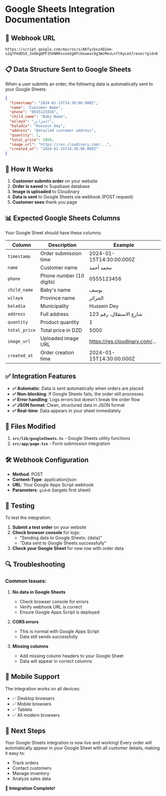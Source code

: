 # Google Sheets Integration Documentation

## 🔗 **Webhook URL**
```
https://script.google.com/macros/s/AKfycbxz4Q1em-x2q7FHdDSX_2o9bgQPF35hNRRxxsm3gHfcHswewi9g3WzMevLnft0yLeG7/exec?gid=0
```

## 📋 **Data Structure Sent to Google Sheets**

When a user submits an order, the following data is automatically sent to your Google Sheets:

```json
{
  "timestamp": "2024-01-15T14:30:00.000Z",
  "name": "Customer Name",
  "phone": "0555123456",
  "child_name": "Baby Name",
  "wilaya": "الجزائر",
  "baladia": "Hussein Dey",
  "address": "Detailed customer address",
  "quantity": 1,
  "total_price": 5000,
  "image_url": "https://res.cloudinary.com/...",
  "created_at": "2024-01-15T14:30:00.000Z"
}
```

## 🔧 **How It Works**

1. **Customer submits order** on your website
2. **Order is saved** to Supabase database
3. **Image is uploaded** to Cloudinary
4. **Data is sent** to Google Sheets via webhook (POST request)
5. **Customer sees** thank you page

## 📊 **Expected Google Sheets Columns**

Your Google Sheet should have these columns:

| Column | Description | Example |
|--------|-------------|---------|
| `timestamp` | Order submission time | 2024-01-15T14:30:00.000Z |
| `name` | Customer name | محمد أحمد |
| `phone` | Phone number (10 digits) | 0555123456 |
| `child_name` | Baby's name | يوسف |
| `wilaya` | Province name | الجزائر |
| `baladia` | Municipality | Hussein Dey |
| `address` | Full address | شارع الاستقلال، رقم 123 |
| `quantity` | Product quantity | 1 |
| `total_price` | Total price in DZD | 5000 |
| `image_url` | Uploaded image URL | https://res.cloudinary.com/... |
| `created_at` | Order creation time | 2024-01-15T14:30:00.000Z |

## ✅ **Integration Features**

- **✅ Automatic**: Data is sent automatically when orders are placed
- **✅ Non-blocking**: If Google Sheets fails, the order still processes
- **✅ Error handling**: Logs errors but doesn't break the order flow
- **✅ JSON format**: Clean, structured data in JSON format
- **✅ Real-time**: Data appears in your sheet immediately

## 🔧 **Files Modified**

1. **`src/lib/googleSheets.ts`** - Google Sheets utility functions
2. **`src/app/page.tsx`** - Form submission integration

## 🛠️ **Webhook Configuration**

- **Method**: POST
- **Content-Type**: application/json
- **URL**: Your Google Apps Script webhook
- **Parameters**: `gid=0` (targets first sheet)

## 📝 **Testing**

To test the integration:

1. **Submit a test order** on your website
2. **Check browser console** for logs:
   - "Sending data to Google Sheets: {data}"
   - "Data sent to Google Sheets successfully"
3. **Check your Google Sheet** for new row with order data

## 🔍 **Troubleshooting**

### Common Issues:

1. **No data in Google Sheets**
   - Check browser console for errors
   - Verify webhook URL is correct
   - Ensure Google Apps Script is deployed

2. **CORS errors**
   - This is normal with Google Apps Script
   - Data still sends successfully

3. **Missing columns**
   - Add missing column headers to your Google Sheet
   - Data will appear in correct columns

## 📱 **Mobile Support**

The integration works on all devices:
- ✅ Desktop browsers
- ✅ Mobile browsers
- ✅ Tablets
- ✅ All modern browsers

## 🚀 **Next Steps**

Your Google Sheets integration is now live and working! Every order will automatically appear in your Google Sheet with all customer details, making it easy to:

- Track orders
- Contact customers
- Manage inventory
- Analyze sales data

🎉 **Integration Complete!**
